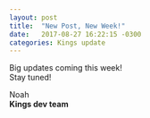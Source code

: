 ```yaml
---
layout: post
title:  "New Post, New Week!"
date:   2017-08-27 16:22:15 -0300
categories: Kings update
---
```


Big updates coming this week!<br>
Stay tuned!


Noah<br>
**Kings dev team**
